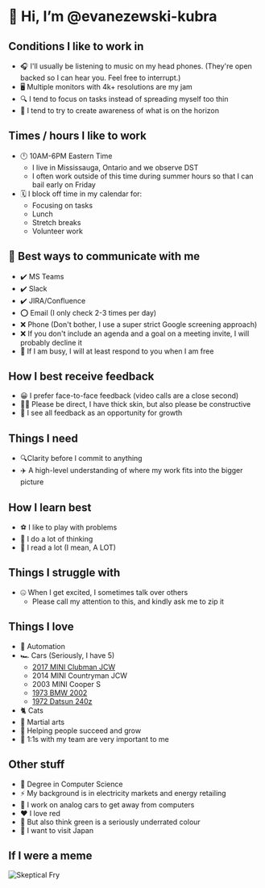 
# 👋 Hi, I’m @evanezewski-kubra

## Conditions I like to work in
- 🎧 I'll usually be listening to music on my head phones. (They're open backed so I can hear you. Feel free to interrupt.)
- 🖥️ Multiple monitors with 4k+ resolutions are my jam
- 🔍 I tend to focus on tasks instead of spreading myself too thin
- 🔭 I tend to try to create awareness of what is on the horizon

## Times / hours I like to work
- 🕛 10AM-6PM Eastern Time
  - I live in Mississauga, Ontario and we observe DST
  - I often work outside of this time during summer hours so that I can bail early on Friday
- 🗓️ I block off time in my calendar for:
  - Focusing on tasks
  - Lunch
  - Stretch breaks
  - Volunteer work

## 📱 Best ways to communicate with me
- ✔️ MS Teams
- ✔️ Slack
- ✔️ JIRA/Confluence
- ⭕ Email (I only check 2-3 times per day)
- ❌ Phone (Don't bother, I use a super strict Google screening approach)
- ❌ If you don't include an agenda and a goal on a meeting invite, I will probably decline it
- 💬 If I am busy, I will at least respond to you when I am free

## How I best receive feedback
- 😀 I prefer face-to-face feedback (video calls are a close second)
- 👷‍♂️ Please be direct, I have thick skin, but also please be constructive
- 🌱 I see all feedback as an opportunity for growth


## Things I need
- 🔍Clarity before I commit to anything
- ✈️ A high-level understanding of where my work fits into the bigger picture


## How I learn best
- ⚽ I like to play with problems
- 💭 I do a lot of thinking
- 📖 I read a lot (I mean, A LOT)

## Things I struggle with
- 🤐 When I get excited, I sometimes talk over others 
  - Please call my attention to this, and kindly ask me to zip it

## Things I love
- 🤖 Automation
- 🏎️ Cars (Seriously, I have 5)
  - [2017 MINI Clubman JCW](https://www.instagram.com/jcwrallye/)
  - 2014 MINI Countryman JCW
  - 2003 MINI Cooper S
  - [1973 BMW 2002](https://www.instagram.com/02nicorn/)
  - [1972 Datsun 240z](https://www.instagram.com/projectmyfairladyz/)
- 🐈 Cats
- 🥋 Martial arts
- 🌱 Helping people succeed and grow
- 💯 1:1s with my team are very important to me

## Other stuff
- 📜 Degree in Computer Science
- ⚡ My background is in electricity markets and energy retailing
- 🚗 I work on analog cars to get away from computers
- ❤️ I love red
- 💚 But also think green is a seriously underrated colour
- 🗻 I want to visit Japan

## If I were a meme
![Skeptical Fry](http://www.quickmeme.com/img/d5/d585f6ae78b0c8be449fe99ba1980d09e3ac01b3314252e111b7bd2761359552.jpg)

<!---
evanezewski-kubra/evanezewski-kubra is a ✨ special ✨ repository because its `README.md` (this file) appears on your GitHub profile.
You can click the Preview link to take a look at your changes.
--->
